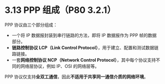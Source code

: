 # 3.13 PPP 组成（P80 3.2.1）

PPP 协议由三个部分组成：

+ 一个将 IP 数据报封装到串行链路的方法，即将 IP 数据报作为 PPP 帧的数据部分。
+ **链路控制协议 LCP（Link Control Protocol）**，用于建立、配置和测试数据链路链接。
+ 一套**网络控制协议 NCP（Network Control Protocol）**，其中每个协议支持不同的网络层协议，例如 IP、OSI 的网络层等。

PPP 协议仅支持**全双工通信**，因此**不适用于共享同一通信介质的网络环境**。